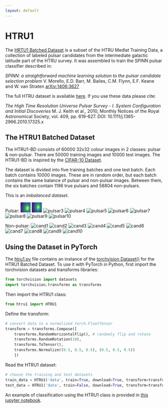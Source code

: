 ```yaml
---
layout: default
---
```


# HTRU1

The [HRTU1 Batched Dataset](https://raw.githubusercontent.com/as595/HTRU1/master/htru1-batches-py.tar.gz) is a subset of the HTRU Medlat Training Data, a collection of labeled pulsar candidates from the intermediate galactic latitude part of the HTRU survey. It was assembled to train the SPINN pulsar classifier described in:

*SPINN: a straightforward machine learning solution to the pulsar candidate selection problem*
V. Morello, E.D. Barr, M. Bailes, C.M. Flynn, E.F. Keane and W. van Straten [arXiv:1406:3627](http://arxiv.org/abs/1406.3627)


The full HTRU dataset is available [here](https://archive.ics.uci.edu/ml/datasets/HTRU2#). If you use these data please cite:

*The High Time Resolution Universe Pulsar Survey - I. System Configuration and Initial Discoveries* 
M. J. Keith et al., 2010, Monthly Notices of the Royal Astronomical Society, vol. 409, pp. 619-627. DOI: 10.1111/j.1365-2966.2010.17325.x 

## The HTRU1 Batched Dataset

The HTRU1-BD consists of 60000 32x32 colour images in 2 classes: pulsar & non-pulsar. There are 50000 training images and 10000 test images. The HTRU1-BD is inspired by the [CIFAR-10 Dataset](http://www.cs.toronto.edu/~kriz/cifar.html).

The dataset is divided into five training batches and one test batch. Each batch contains 10000 images. These are in random order, but each batch contains the same balance of pulsar and non-pulsar images. Between them, the six batches contain 1196 true pulsars and 58804 non-pulsars. 

This is an *imbalanced dataset*.

Pulsar: ![pulsar1](/media/pulsar_0000.png) ![pulsar2](/media/pulsar_0001.jpg) ![pulsar3](https://github.com/as595/HTRU1/blob/master/media/pulsar_0002.jpg) ![pulsar4](https://github.com/as595/HTRU1/blob/master/media/pulsar_0003.jpg) ![pulsar5](https://github.com/as595/HTRU1/blob/master/media/pulsar_0004.jpg) ![pulsar6](https://github.com/as595/HTRU1/blob/master/media/pulsar_0005.jpg) ![pulsar7](https://github.com/as595/HTRU1/blob/master/media/pulsar_0006.jpg) ![pulsar8](https://github.com/as595/HTRU1/blob/master/media/pulsar_0007.jpg) ![pulsar9](https://github.com/as595/HTRU1/blob/master/media/pulsar_0008.jpg) ![pulsar10](https://github.com/as595/HTRU1/blob/master/media/pulsar_0009.jpg) 

Non-pulsar: ![cand1](https://github.com/as595/HTRU1/blob/master/media/cand_000002.jpg) ![cand2](https://github.com/as595/HTRU1/blob/master/media/cand_000003.jpg) ![cand3](https://github.com/as595/HTRU1/blob/master/media/cand_000014.jpg) ![cand4](https://github.com/as595/HTRU1/blob/master/media/cand_000015.jpg) ![cand5](https://github.com/as595/HTRU1/blob/master/media/cand_000018.jpg) ![cand6](https://github.com/as595/HTRU1/blob/master/media/cand_000019.jpg) ![cand7](https://github.com/as595/HTRU1/blob/master/media/cand_000022.jpg) ![cand8](https://github.com/as595/HTRU1/blob/master/media/cand_000023.jpg) ![cand9](https://github.com/as595/HTRU1/blob/master/media/cand_000034.jpg) ![cand10](https://github.com/as595/HTRU1/blob/master/media/cand_000035.jpg) 


## Using the Dataset in PyTorch

The [htru1.py](https://raw.githubusercontent.com/as595/HTRU1/master/htru1.py) file contains an instance of the [torchvision Dataset()](https://pytorch.org/docs/stable/torchvision/datasets.html) for the HTRU1 Batched Dataset. To use it with PyTorch in Python, first import the torchvision datasets and transforms libraries:

```python
from torchvision import datasets
import torchvision.transforms as transforms
```

Then import the HTRU1 class:

```python
from htru1 import HTRU1
```

Define the transform:

```python
# convert data to a normalized torch.FloatTensor
transform = transforms.Compose([
    transforms.RandomHorizontalFlip(), # randomly flip and rotate
    transforms.RandomRotation(10),
    transforms.ToTensor(),
    transforms.Normalize((0.5, 0.5, 0.5), (0.5, 0.5, 0.5))
    ])
 ```

Read the HTRU1 dataset:

```python
# choose the training and test datasets
train_data = HTRU1('data', train=True, download=True, transform=transform)
test_data = HTRU1('data', train=False, download=True, transform=transform)
```

An example of classification using the HTRU1 class is provided in [this jupyter notebook]().
